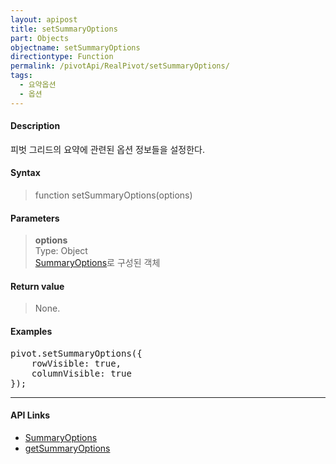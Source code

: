 ```yaml
---
layout: apipost
title: setSummaryOptions
part: Objects
objectname: setSummaryOptions
directiontype: Function
permalink: /pivotApi/RealPivot/setSummaryOptions/
tags:
  - 요약옵션
  - 옵션
---
```



#### Description

 피벗 그리드의 요약에 관련된 옵션 정보들을 설정한다.    

#### Syntax

> function setSummaryOptions(options)

#### Parameters

> **options**   
> Type: Object   
> [SummaryOptions](/pivotApi/types/SummaryOptions/)로 구성된 객체     

#### Return value

> None.

#### Examples 

<pre class="prettyprint">
pivot.setSummaryOptions({
    rowVisible: true,
    columnVisible: true
});
</pre>

---

#### API Links

* [SummaryOptions](/pivotApi/types/SummaryOptions/)   
* [getSummaryOptions](/pivotApi/RealPivot/getSummaryOptions/)   
